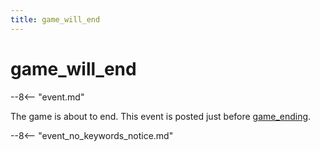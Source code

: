 ```yaml
---
title: game_will_end
---
```


# game_will_end


--8<-- "event.md"

The game is about to end. This event is posted just before
[game_ending](game_ending.md).

--8<-- "event_no_keywords_notice.md"
